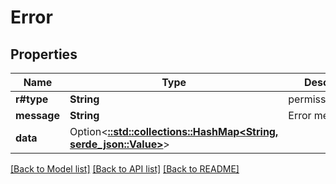 # Error

## Properties

Name | Type | Description | Notes
------------ | ------------- | ------------- | -------------
**r#type** | **String** | permission_denied | 
**message** | **String** | Error message | 
**data** | Option<[**::std::collections::HashMap<String, serde_json::Value>**](serde_json::Value.md)> |  | [optional]

[[Back to Model list]](../README.md#documentation-for-models) [[Back to API list]](../README.md#documentation-for-api-endpoints) [[Back to README]](../README.md)


